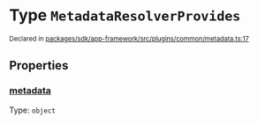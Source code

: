# Type `MetadataResolverProvides`
<sub>Declared in [packages/sdk/app-framework/src/plugins/common/metadata.ts:17](https://github.com/dxos/dxos/blob/664e23dbe/packages/sdk/app-framework/src/plugins/common/metadata.ts#L17)</sub>




## Properties
### [metadata](https://github.com/dxos/dxos/blob/664e23dbe/packages/sdk/app-framework/src/plugins/common/metadata.ts#L18)
Type: <code>object</code>





